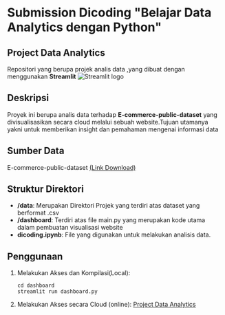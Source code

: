 
# Submission Dicoding "Belajar Data Analytics dengan Python"
## Project Data Analytics

 Repositori yang berupa projek analis data ,yang dibuat dengan menggunakan **Streamlit** <img src="https://user-images.githubusercontent.com/7164864/217935870-c0bc60a3-6fc0-4047-b011-7b4c59488c91.png" alt="Streamlit logo"></img>

## Deskripsi

Proyek ini berupa analis data terhadap **E-commerce-public-dataset** yang divisualisasikan secara cloud melalui sebuah website.Tujuan utamanya yakni untuk memberikan insight dan pemahaman mengenai informasi data

## Sumber Data
E-commerce-public-dataset [(Link Download)](https://drive.google.com/file/d/1MsAjPM7oKtVfJL_wRp1qmCajtSG1mdcK/view?usp=sharing)

## Struktur Direktori

- **/data**: Merupakan Direktori Projek yang terdiri atas dataset yang berformat .csv
- **/dashboard**: Terdiri atas file main.py yang merupakan kode utama dalam pembuatan visualisasi website
- **dicoding.ipynb**: File yang digunakan untuk melakukan analisis data.


## Penggunaan
1. Melakukan Akses dan Kompilasi(Local):

    ```shell
    cd dashboard
    streamlit run dashboard.py
    ```
2. Melakukan Akses secara Cloud (online):
   [Project Data Analytics](https://dicoding-submission.streamlit.app/)





   
